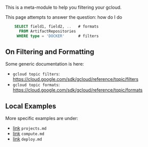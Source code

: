 This is a meta-module to help you filtering your gcloud.

This page attempts to answer the question: how do I do

```sql
    SELECT field1, field2, ..   # formats
      FROM ArtifactRepositories
     WHERE type = 'DOCKER'      # filters
```

## On Filtering and Formatting

Some generic documentation is here:

* `gcloud topic filters`: https://cloud.google.com/sdk/gcloud/reference/topic/filters
* `gcloud topic formats`: https://cloud.google.com/sdk/gcloud/reference/topic/formats
## Local Examples

More specific examples are under:

* [link](https://github.com/palladius/gcp-cheatsheets/blob/main/cheatsheets/gcloud/projects.md) `projects.md`
* [link](https://github.com/palladius/gcp-cheatsheets/blob/main/cheatsheets/gcloud/compute.md) `compute.md`
* [link](https://github.com/palladius/gcp-cheatsheets/blob/main/cheatsheets/gcloud/deploy.md) `deploy.md`

